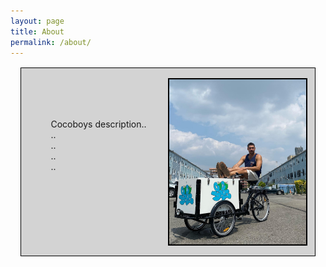```yaml
---
layout: page
title: About
permalink: /about/
---
```

<style type="text/css" media="screen">
    
    .about-img-container {
        border: 2px solid black;
        display: flex;
        position: relative;
        color: white;
        width: 50%;
        left: 50%;
    }

    .description {
        white-space:pre-wrap;
        display: block;
        position: absolute;
    }
    
    .container {
        background-color: lightgray;
        padding: 1rem 1rem 1rem 1rem;
        border: 1.5px solid black;
        margin: 1rem 1rem 1rem 1rem;
    }


</style>

<div class="container">
    <div class='description'>
        <p>
        Cocoboys description..
        ..
        ..
        ..
        ..
        </p>
    </div>
    <div class="about-img-container" >
        <img src="/assets/images/About_me.jpg"/>
    </div>
</div>